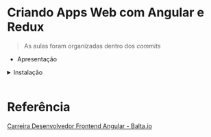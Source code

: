 # Criando Apps Web com Angular e Redux

> As aulas foram organizadas dentro dos _commits_

- Apresentação

<details><summary>Instalação</summary>

<br>

```ps
npm install -g @angular/cli@8.3.5

ng --version
8.3.5
```

```ps
npm install -g ionic@5.4.1

ionic --version
5.4.1
```

```ps
ionic start eshop blank

cd eshop
npm install @ngrx/store --save
```

</details>

<br>

# Referência

[Carreira Desenvolvedor Frontend Angular - Balta.io](https://balta.io/carreiras/desenvolvedor-frontend-angular)
